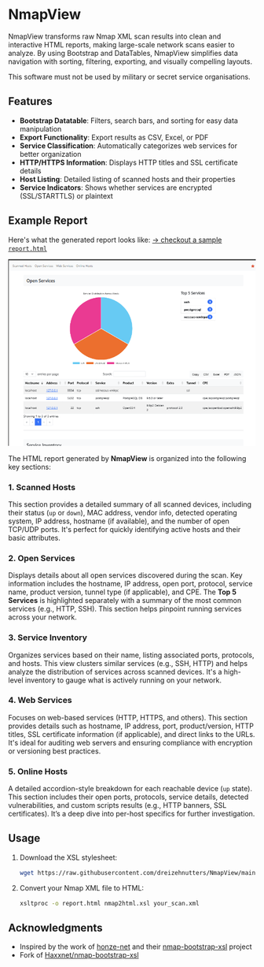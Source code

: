 # NmapView
NmapView transforms raw Nmap XML scan results into clean and interactive HTML reports, making large-scale network scans easier to analyze. By using Bootstrap and DataTables, NmapView simplifies data navigation with sorting, filtering, exporting, and visually compelling layouts.

This software must not be used by military or secret service organisations.

## Features
- **Bootstrap Datatable**: Filters, search bars, and sorting for easy data manipulation
- **Export Functionality**: Export results as CSV, Excel, or PDF
- **Service Classification**: Automatically categorizes web services for better organization
- **HTTP/HTTPS Information**: Displays HTTP titles and SSL certificate details
- **Host Listing**: Detailed listing of scanned hosts and their properties
- **Service Indicators**: Shows whether services are encrypted (SSL/STARTTLS) or plaintext

## Example Report
Here's what the generated report looks like: [-> checkout a sample `report.html`](https://möbius.band/sample.html)

[![Report Screenshot](./sample/image.png)](https://möbius.band/sample.html)

The HTML report generated by **NmapView** is organized into the following key sections:

### 1. **Scanned Hosts**  
This section provides a detailed summary of all scanned devices, including their status (`up` or `down`), MAC address, vendor info, detected operating system, IP address, hostname (if available), and the number of open TCP/UDP ports. It's perfect for quickly identifying active hosts and their basic attributes.

### 2. **Open Services**  
Displays details about all open services discovered during the scan. Key information includes the hostname, IP address, open port, protocol, service name, product version, tunnel type (if applicable), and CPE. The **Top 5 Services** is highlighted separately with a summary of the most common services (e.g., HTTP, SSH). This section helps pinpoint running services across your network.


### 3. **Service Inventory**  
Organizes services based on their name, listing associated ports, protocols, and hosts. This view clusters similar services (e.g., SSH, HTTP) and helps analyze the distribution of services across scanned devices. It's a high-level inventory to gauge what is actively running on your network.


### 4. **Web Services**  
Focuses on web-based services (HTTP, HTTPS, and others). This section provides details such as hostname, IP address, port, product/version, HTTP titles, SSL certificate information (if applicable), and direct links to the URLs. It's ideal for auditing web servers and ensuring compliance with encryption or versioning best practices.


### 5. **Online Hosts**  
A detailed accordion-style breakdown for each reachable device (`up` state). This section includes their open ports, protocols, service details, detected vulnerabilities, and custom scripts results (e.g., HTTP banners, SSL certificates). It’s a deep dive into per-host specifics for further investigation.



## Usage

1. Download the XSL stylesheet:
   ```bash
   wget https://raw.githubusercontent.com/dreizehnutters/NmapView/main/nmap2html.xsl
   ```
2. Convert your Nmap XML file to HTML:
   ```bash
   xsltproc -o report.html nmap2html.xsl your_scan.xml
   ```


## Acknowledgments
- Inspired by the work of [honze-net](https://github.com/honze-net) and their [nmap-bootstrap-xsl](https://github.com/honze-net/nmap-bootstrap-xsl) project
- Fork of [Haxxnet/nmap-bootstrap-xsl](https://github.com/Haxxnet/nmap-bootstrap-xsl)